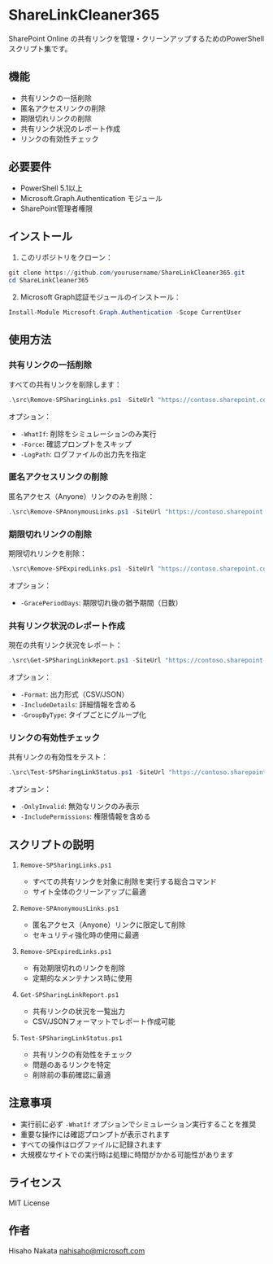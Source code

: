 # ShareLinkCleaner365

SharePoint Online の共有リンクを管理・クリーンアップするためのPowerShellスクリプト集です。

## 機能

- 共有リンクの一括削除
- 匿名アクセスリンクの削除
- 期限切れリンクの削除
- 共有リンク状況のレポート作成
- リンクの有効性チェック

## 必要要件

- PowerShell 5.1以上
- Microsoft.Graph.Authentication モジュール
- SharePoint管理者権限

## インストール

1. このリポジトリをクローン：
```powershell
git clone https://github.com/yourusername/ShareLinkCleaner365.git
cd ShareLinkCleaner365
```

2. Microsoft Graph認証モジュールのインストール：
```powershell
Install-Module Microsoft.Graph.Authentication -Scope CurrentUser
```

## 使用方法

### 共有リンクの一括削除

すべての共有リンクを削除します：
```powershell
.\src\Remove-SPSharingLinks.ps1 -SiteUrl "https://contoso.sharepoint.com/sites/project"
```

オプション：
- `-WhatIf`: 削除をシミュレーションのみ実行
- `-Force`: 確認プロンプトをスキップ
- `-LogPath`: ログファイルの出力先を指定

### 匿名アクセスリンクの削除

匿名アクセス（Anyone）リンクのみを削除：
```powershell
.\src\Remove-SPAnonymousLinks.ps1 -SiteUrl "https://contoso.sharepoint.com/sites/project"
```

### 期限切れリンクの削除

期限切れリンクを削除：
```powershell
.\src\Remove-SPExpiredLinks.ps1 -SiteUrl "https://contoso.sharepoint.com/sites/project" -GracePeriodDays 7
```

オプション：
- `-GracePeriodDays`: 期限切れ後の猶予期間（日数）

### 共有リンク状況のレポート作成

現在の共有リンク状況をレポート：
```powershell
.\src\Get-SPSharingLinkReport.ps1 -SiteUrl "https://contoso.sharepoint.com/sites/project"
```

オプション：
- `-Format`: 出力形式（CSV/JSON）
- `-IncludeDetails`: 詳細情報を含める
- `-GroupByType`: タイプごとにグループ化

### リンクの有効性チェック

共有リンクの有効性をテスト：
```powershell
.\src\Test-SPSharingLinkStatus.ps1 -SiteUrl "https://contoso.sharepoint.com/sites/project"
```

オプション：
- `-OnlyInvalid`: 無効なリンクのみ表示
- `-IncludePermissions`: 権限情報を含める

## スクリプトの説明

1. `Remove-SPSharingLinks.ps1`
   - すべての共有リンクを対象に削除を実行する総合コマンド
   - サイト全体のクリーンアップに最適

2. `Remove-SPAnonymousLinks.ps1`
   - 匿名アクセス（Anyone）リンクに限定して削除
   - セキュリティ強化時の使用に最適

3. `Remove-SPExpiredLinks.ps1`
   - 有効期限切れのリンクを削除
   - 定期的なメンテナンス時に使用

4. `Get-SPSharingLinkReport.ps1`
   - 共有リンクの状況を一覧出力
   - CSV/JSONフォーマットでレポート作成可能

5. `Test-SPSharingLinkStatus.ps1`
   - 共有リンクの有効性をチェック
   - 問題のあるリンクを特定
   - 削除前の事前確認に最適

## 注意事項

- 実行前に必ず `-WhatIf` オプションでシミュレーション実行することを推奨
- 重要な操作には確認プロンプトが表示されます
- すべての操作はログファイルに記録されます
- 大規模なサイトでの実行時は処理に時間がかかる可能性があります

## ライセンス

MIT License

## 作者

Hisaho Nakata <nahisaho@microsoft.com>
